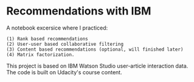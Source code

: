 # Recommendations with IBM


A notebook excersice where I practiced:

	(1) Rank based recommendations
	(2) User-user based collaborative filtering
	(3) Content based recommendations (optional, will finished later)
	(4) Matrix factorization.

This project is based on IBM Watson Studio user-article interaction data. The code is built on Udacity's course content.
